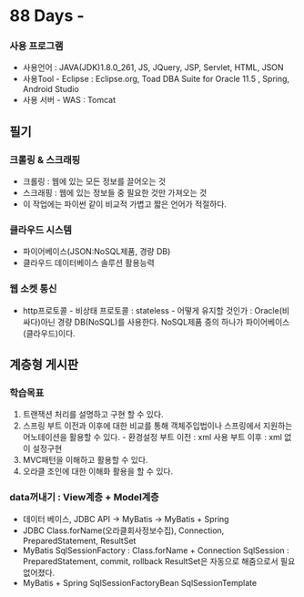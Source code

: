 # 88 Days -

### 사용 프로그램

* 사용언어 : JAVA\(JDK\)1.8.0\_261, JS, JQuery, JSP, Servlet, HTML, JSON
* 사용Tool  - Eclipse : Eclipse.org, Toad DBA Suite for Oracle 11.5 , Spring, Android Studio
* 사용 서버 - WAS : Tomcat

## 필기

### 크롤링 & 스크래핑

* 크롤링 : 웹에 있는 모든 정보를 끌어오는 것
* 스크래핑 : 웹에 있는 정보들 중 필요한 것만 가져오는 것
* 이 작업에는 파이썬 같이 비교적 가볍고 짧은 언어가 적절하다.

### 클라우드 시스템

* 파이어베이스\(JSON:NoSQL제품, 경량 DB\) 
* 클라우드 데이터베이스 솔루션 활용능력

### 웹 소켓 통신

* http프로토콜 - 비상태 프로토콜 : stateless - 어떻게 유지할 것인가 : Oracle\(비싸다\)아닌 경량 DB\(NoSQL\)를 사용한다.   NoSQL제품 중의 하나가 파이어베이스\(클라우드\)이다.

## 계층형 게시판

### 학습목표

1. 트랜잭션 처리를 설명하고 구현 할 수 있다.
2. 스프링 부트 이전과 이후에 대한 비교를 통해  객체주입법이나 스프링에서 지원하는 어노테이션을 활용할 수 있다. - 환경설정   부트 이전 : xml 사용   부트 이후 : xml 없이 설정구현
3. MVC패턴을 이해하고 활용할 수 있다.
4. 오라클 조인에 대한 이해화 활용을 할 수 있다.

### data꺼내기 : View계층 + Model계층

* 데이터 베이스, JDBC API -&gt; MyBatis -&gt; MyBatis + Spring
* JDBC Class.forName\(오라클회사정보수집\), Connection, PreparedStatement, ResultSet
* MyBatis SqlSessionFactory : Class.forName + Connection SqlSession : PreparedStatement, commit, rollback ResultSet은 자동으로 해줌으로서 필요 없어졌다.
* MyBatis + Spring SqlSessionFactoryBean SqlSessionTemplate

